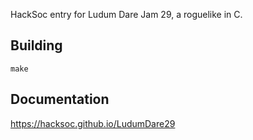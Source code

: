 HackSoc entry for Ludum Dare Jam 29, a roguelike in C.

Building
--------

    make

Documentation
-------------

https://hacksoc.github.io/LudumDare29
